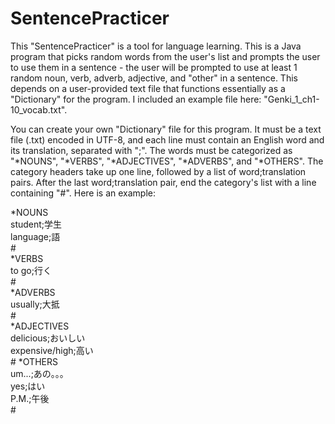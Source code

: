 # SentencePracticer

This "SentencePracticer" is a tool for language learning. This is a Java program that picks random words from the user's list and prompts the user to use them in a sentence - the user will be prompted to use at least 1 random noun, verb, adverb, adjective, and "other" in a sentence. This depends on a user-provided text file that functions essentially as a "Dictionary" for the program. I included an example file here: "Genki_1_ch1-10_vocab.txt".

You can create your own "Dictionary" file for this program. It must be a text file (.txt) encoded in UTF-8, and each line must contain an English word and its translation, separated with ";". The words must be categorized as "*NOUNS", "*VERBS", "*ADJECTIVES", "*ADVERBS", and "*OTHERS". The category headers take up one line, followed by a list of word;translation pairs. After the last word;translation pair, end the category's list with a line containing "#". Here is an example:

*NOUNS  
student;学生   
language;語  
<h7>#</h7>           
*VERBS   
to go;行く   
<h7>#</h7>  
*ADVERBS   
usually;大抵   
<h7>#</h7>  
*ADJECTIVES   
delicious;おいしい   
expensive/high;高い   
<h7>#</h7> 
*OTHERS   
um...;あの。。。   
yes;はい   
P.M.;午後   
<h7>#</h7>  
